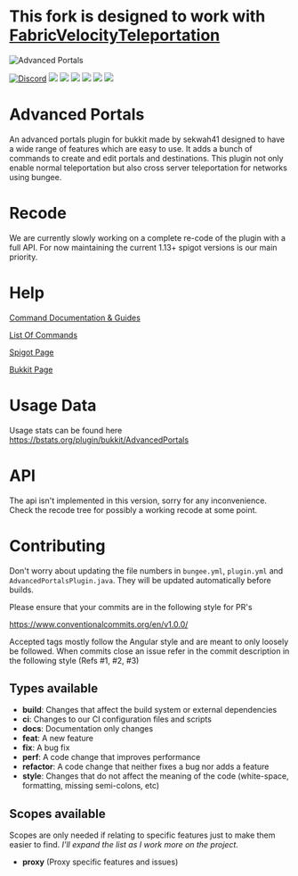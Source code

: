 This fork is designed to work with [FabricVelocityTeleportation](https://github.com/ElendilMC/FabricVelocityTeleportation)
==============

![Advanced Portals](https://i.imgur.com/UIF6cQR.png)

[![Discord](https://img.shields.io/discord/168282484037910528.svg?style=for-the-badge&logo=discord&logoColor=white)](https://discord.gg/fAJ3xJg)
[![](https://img.shields.io/github/contributors/sekwah41/Advanced-Portals.svg?style=for-the-badge&logo=github)](https://github.com/sekwah41/Advanced-Portals/graphs/contributors)
[![](https://img.shields.io/github/issues/sekwah41/Advanced-Portals.svg?style=for-the-badge&logo=github)](https://github.com/sekwah41/Advanced-Portals/issues)
[![](https://img.shields.io/github/issues-pr/sekwah41/Advanced-Portals.svg?style=for-the-badge&logo=github)](https://github.com/sekwah41/Advanced-Portals/pulls)
[![](https://img.shields.io/github/forks/sekwah41/Advanced-Portals.svg?style=for-the-badge&logo=github)](https://github.com/sekwah41/Advanced-Portals/network/members)
[![](https://img.shields.io/github/stars/sekwah41/Advanced-Portals.svg?style=for-the-badge&logo=github)](https://github.com/sekwah41/Advanced-Portals/stargazers)
[![](https://img.shields.io/github/license/sekwah41/Advanced-Portals.svg?logo=github&style=for-the-badge)](https://github.com/sekwah41/Advanced-Portals/blob/master/LICENSE.md)

Advanced Portals
==============
An advanced portals plugin for bukkit made by sekwah41 designed to have a wide range of features which are easy to use. It adds a bunch of commands to create and edit portals and destinations. This plugin not only enable normal teleportation but also cross server teleportation for networks using bungee.

# Recode
We are currently slowly working on a complete re-code of the plugin with a full API.
For now maintaining the current 1.13+ spigot versions is our main priority.

# Help
[Command Documentation & Guides](https://www.guilded.gg/Sekwah/groups/MDqAZyrD/channels/72ffdaa3-9273-4722-bf47-b75408b371af/docs/1807463914)

[List Of Commands](https://github.com/sekwah41/Advanced-Portals/wiki/Commands)

[Spigot Page](https://www.spigotmc.org/resources/advanced-portals.14356/)

[Bukkit Page](http://dev.bukkit.org/bukkit-plugins/advanced-portals/)

# Usage Data
Usage stats can be found here https://bstats.org/plugin/bukkit/AdvancedPortals

# API

The api isn't implemented in this version, sorry for any inconvenience. Check the recode tree for possibly a working recode at some point.

# Contributing

Don't worry about updating the file numbers in `bungee.yml`, `plugin.yml` and `AdvancedPortalsPlugin.java`.
They will be updated automatically before builds.

Please ensure that your commits are in the following style for PR's

https://www.conventionalcommits.org/en/v1.0.0/

Accepted tags mostly follow the Angular style and are meant to only loosely be followed.
When commits close an issue refer in the commit description in the following style (Refs #1, #2, #3)
## Types available
 * **build**: Changes that affect the build system or external dependencies
 * **ci**: Changes to our CI configuration files and scripts
 * **docs**: Documentation only changes
 * **feat**: A new feature
 * **fix**: A bug fix
 * **perf**: A code change that improves performance
 * **refactor**: A code change that neither fixes a bug nor adds a feature
 * **style**: Changes that do not affect the meaning of the code (white-space, formatting, missing semi-colons, etc) 
<!---
We don't currently do tests. But in case.
 * **test**: Adding missing tests or correcting existing tests
-->

## Scopes available
Scopes are only needed if relating to specific features just to make them easier to find.
_I'll expand the list as I work more on the project._
   * **proxy** (Proxy specific features and issues)

